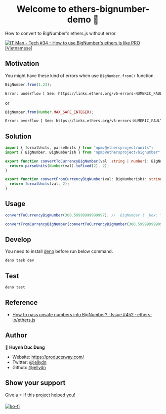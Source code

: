 <h1 align="center">Welcome to ethers-bignumber-demo 👋</h1>
<p>
 How to convert to BigNumber's ethers.js without error.
</p>

[![IT Man - Tech #34 - How to use BigNumber's ethers.js like PRO [Vietnamese]](https://i.ytimg.com/vi/uzE813GIeY4/hqdefault.jpg)](https://www.youtube.com/watch?v=uzE813GIeY4)

## Motivation

You might have these kind of errors when use `BigNumber.from()` function.

```typescript
BigNumber.from(1.23);
```

```bash
Error: underflow [ See: https://links.ethers.org/v5-errors-NUMERIC_FAULT-underflow ] (fault="underflow", operation="BigNumber.from", value=1.23, code=NUMERIC_FAULT, version=bignumber/5.7.0)
```

or

```typescript
BigNumber.from(Number.MAX_SAFE_INTEGER);
```

```bash
Error: overflow [ See: https://links.ethers.org/v5-errors-NUMERIC_FAULT-overflow ] (fault="overflow", operation="BigNumber.from", value=9007199254740991, code=NUMERIC_FAULT, version=bignumber/5.7.0)
```

## Solution

```typescript
import { formatUnits, parseUnits } from "npm:@ethersproject/units";
import { BigNumber, BigNumberish } from "npm:@ethersproject/bignumber";

export function convertToCurrencyBigNumber(val: string | number): BigNumber {
  return parseUnits(Number(val).toFixed(2), 2);
}

export function convertFromCurrencyBigNumber(val: BigNumberish): string {
  return formatUnits(val, 2);
}
```

## Usage

```typescript
convertToCurrencyBigNumber(300.59999999999997); //  BigNumber { _hex: "0x756c", _isBigNumber: true }

convertFromCurrencyBigNumber(convertToCurrencyBigNumber(300.59999999999997)); //  300.6
```

## Develop

You need to install [deno](https://deno.land/manual@v1.31.0/getting_started/installation) before run below command.

```sh
deno task dev
```

## Test

```sh
deno test
```

## Reference

- [How to pass unsafe numbers into BigNumber? · Issue #452 · ethers-io/ethers.js](https://github.com/ethers-io/ethers.js/issues/452)

## Author

👤 **Huynh Duc Dung**

- Website: https://productsway.com/
- Twitter: [@jellydn](https://twitter.com/jellydn)
- Github: [@jellydn](https://github.com/jellydn)

## Show your support

Give a ⭐️ if this project helped you!

[![ko-fi](https://ko-fi.com/img/githubbutton_sm.svg)](https://ko-fi.com/Q5Q61Q7YM)
